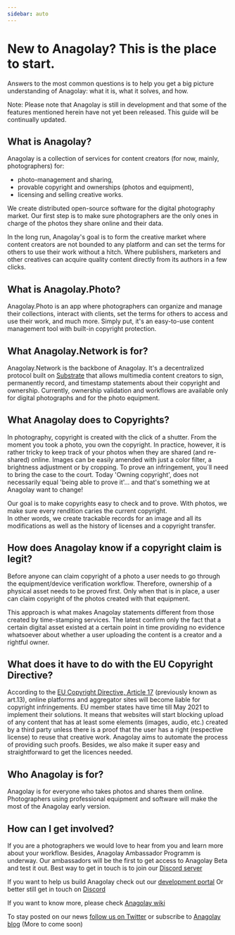 ```yaml
---
sidebar: auto
---
```


# New to Anagolay? This is the place to start.

Answers to the most common questions is to help you get a big picture understanding of Anagolay: what it is, what it solves, and how.

Note: Please note that Anagolay is still in development and that some of the features mentioned herein have not yet been released. This guide will be continually updated.

## What is Anagolay?

Anagolay is a collection of services for content creators (for now, mainly, photographers) for:

- photo-management and sharing,
- provable copyright and ownerships (photos and equipment),
- licensing and selling creative works.

We create distributed open-source software for the digital photography market.
Our first step is to make sure photographers are the only ones in charge of the photos they share online and their data.

In the long run, Anagolay's goal is to form the creative market where content creators are not bounded to any platform and can set the terms for others to use their work without a hitch. Where publishers, marketers and other creatives can acquire quality content directly from its authors in a few clicks.

## What is Anagolay.Photo?

Anagolay.Photo is an app where photographers can organize and manage their collections, interact with clients, set the terms for others to access and use their work, and much more.
Simply put, it's an easy-to-use content management tool with built-in copyright protection.

## What Anagolay.Network is for?

Anagolay.Network is the backbone of Anagolay. It's a decentralized protocol built on [Substrate](https://substrate.dev/) that allows multimedia content creators to sign, permanently record, and timestamp statements about their copyright and ownership.
Currently, ownership validation and workflows are available only for digital photographs and for the photo equipment.

## What Anagolay does to Copyrights?

In photography, copyright is created with the click of a shutter. From the moment you took a photo, you own the copyright. In practice, however, it is rather tricky to keep track of your photos when they are shared (and re-shared) online. Images can be easily amended with just a color filter, a brightness adjustment or by cropping. To prove an infringement, you´ll need to bring the case to the court.
Today 'Owning copyright', does not necessarily equal 'being able to prove it'... and that's something we at Anagolay want to change!

Our goal is to make copyrights easy to check and to prove. With photos, we make sure every rendition caries the current copyright.  
In other words, we create trackable records for an image and all its modifications as well as the history of licenses and a copyright transfer.

## How does Anagolay know if a copyright claim is legit?

Before anyone can claim copyright of a photo a user needs to go through the equipment/device verification workflow. Therefore, ownership of a physical asset needs to be proved first. Only when that is in place, a user can claim copyright of the photos created with that equipment.

This approach is what makes Anagolay statements different from those created by time-stamping services. The latest confirm only the fact that a certain digital asset existed at a certain point in time providing no evidence whatsoever about whether a user uploading the content is a creator and a rightful owner.

## What does it have to do with the EU Copyright Directive?

According to the [EU Copyright Directive, Article 17](https://en.wikipedia.org/wiki/Directive_on_Copyright_in_the_Digital_Single_Market) (previously known as art.13), online platforms and aggregator sites will become liable for copyright infringements. EU member states have time till May 2021 to implement their solutions.
It means that websites will start blocking upload of any content that has at least some elements (images, audio, etc.) created by a third party unless there is a proof that the user has a right (respective license) to reuse that creative work.
Anagolay aims to automate the process of providing such proofs. Besides, we also make it super easy and straightforward to get the licences needed.

## Who Anagolay is for?

Anagolay is for everyone who takes photos and shares them online. Photographers using professional equipment and software will make the most of the Anagolay early version.

## How can I get involved?

If you are a photographers we would love to hear from you and learn more about your workflow.
Besides, Anagolay Ambassador Programm is underway. Our ambassadors will be the first to get access to Anagolay Beta and test it out.
Best way to get in touch is to join our [Discord server](https://discord.gg/WHe4EuY)

If you want to help us build Anagolay check out our [development portal](https://wiki.Anagolay.dev/)
Or better still get in touch on [Discord](https://discord.gg/WHe4EuY)

If you want to know more, please check [Anagolay wiki](https://wiki.Anagolay.dev/)

To stay posted on our news [follow us on Twitter](https://twitter.com/Anagolay_group)
or subscribe to [Anagolay blog](https://medium.com/Anagolay-group) (More to come soon)
